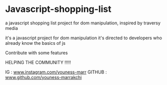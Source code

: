 # Javascript-shopping-list
a javascript shopping list project for dom manipulation, inspired by traversy media

it's a javascript project for dom manipulation
it's directed to developers who already know the basics of js

Contribute with some features

HELPING THE COMMUNITY !!!!!


IG : www.instagram.com/youness-marr
GITHUB : www.github.com/youness-marrakchi